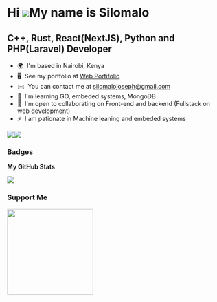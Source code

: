 Hi ![](https://user-images.githubusercontent.com/18350557/176309783-0785949b-9127-417c-8b55-ab5a4333674e.gif)My name is Silomalo
================================================================================================================================

C++, Rust, React(NextJS), Python and PHP(Laravel) Developer
------------------------------------


* 🌍  I'm based in Nairobi, Kenya
* 🖥️  See my portfolio at [Web Portifolio](http://silomalo.truecode.africa/)
* ✉️  You can contact me at [silomalojoseph@gmail.com](mailto:silomalojoseph@gmail.com)
* 🧠  I'm learning GO, embeded systems, MongoDB
* 🤝  I'm open to collaborating on Front-end and backend (Fullstack on web development)
* ⚡  I am pationate in Machine leaning and embeded systems

<a href="https://www.twitter.com/JosephSilomalo" target="_blank" rel="noreferrer"><img
src="https://img.shields.io/twitter/follow/JosephSilomalo?logo=twitter&style=for-the-badge&color=3382ed&labelColor=1c1917"
/></a><a href="https://www.github.com/silomalo" target="_blank" rel="noreferrer"><img
src="https://img.shields.io/github/followers/silomalo?logo=github&style=for-the-badge&color=3382ed&labelColor=1c1917" /></a>


### Badges

<b>My GitHub Stats</b>


<a href="http://www.github.com/silomalo"><img src="https://github-readme-streak-stats.herokuapp.com/?user=silomalo&stroke=ffffff&background=1c1917&ring=f97316&fire=f97316&currStreakNum=ffffff&currStreakLabel=f97316&sideNums=ffffff&sideLabels=ffffff&dates=ffffff&hide_border=true" /></a>




### Support Me

<a href="https://www.buymeacoffee.com/silomalojoG"><img src="https://cdn.buymeacoffee.com/buttons/v2/default-yellow.png" width="200" /></a>
